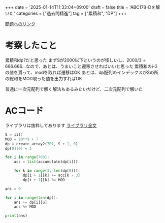 +++
date = '2025-01-14T11:33:04+09:00'
draft = false
title = 'ABC178-Dを解いた'
categories = ["過去問精進"]
tag = ["累積和", "DP"]
+++

[問題へのリンク](https://atcoder.jp/contests/abc178/tasks/abc178_d)

# 考察したこと
累積和dp?だと思った
まずSが2000以下というのが怪しいし、$2000/3 = 666.666...$なので、あとは、うまいこと遷移させればいいと思った
累積和のi-3の値を貰って、modを取れば遷移はOK
あとは、dp配列のインデックスがSの所の総和をMOD取った値を出力すればOK

普通に一次元配列で解く解法もあるみたいだけど、二次元配列で解いた

# ACコード
ライブラリは抜粋してあります
[ライブラリ全文](https://github.com/hidehic0/library)

```py
S = ii()
MOD = 10**9 + 7
dp = create_array2(701, S + 1, 0)
dp[0][0] = 1

for i in range(700):
    acc = list(accumulate(dp[i]))

    for k in range(3, len(dp[0])):
        dp[i + 1][k] += acc[k - 3]
        dp[i + 1][k] %= MOD

ans = 0

for i in range(len(dp)):
    ans += dp[i][S]
    ans %= MOD

print(ans)
```
